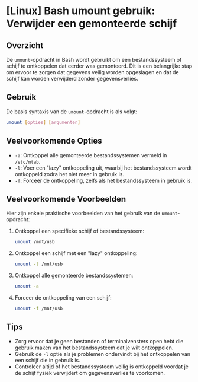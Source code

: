 # [Linux] Bash umount gebruik: Verwijder een gemonteerde schijf

## Overzicht
De `umount`-opdracht in Bash wordt gebruikt om een bestandssysteem of schijf te ontkoppelen dat eerder was gemonteerd. Dit is een belangrijke stap om ervoor te zorgen dat gegevens veilig worden opgeslagen en dat de schijf kan worden verwijderd zonder gegevensverlies.

## Gebruik
De basis syntaxis van de `umount`-opdracht is als volgt:

```bash
umount [opties] [argumenten]
```

## Veelvoorkomende Opties
- `-a`: Ontkoppel alle gemonteerde bestandssystemen vermeld in `/etc/mtab`.
- `-l`: Voer een "lazy" ontkoppeling uit, waarbij het bestandssysteem wordt ontkoppeld zodra het niet meer in gebruik is.
- `-f`: Forceer de ontkoppeling, zelfs als het bestandssysteem in gebruik is.

## Veelvoorkomende Voorbeelden
Hier zijn enkele praktische voorbeelden van het gebruik van de `umount`-opdracht:

1. Ontkoppel een specifieke schijf of bestandssysteem:
   ```bash
   umount /mnt/usb
   ```

2. Ontkoppel een schijf met een "lazy" ontkoppeling:
   ```bash
   umount -l /mnt/usb
   ```

3. Ontkoppel alle gemonteerde bestandssystemen:
   ```bash
   umount -a
   ```

4. Forceer de ontkoppeling van een schijf:
   ```bash
   umount -f /mnt/usb
   ```

## Tips
- Zorg ervoor dat je geen bestanden of terminalvensters open hebt die gebruik maken van het bestandssysteem dat je wilt ontkoppelen.
- Gebruik de `-l` optie als je problemen ondervindt bij het ontkoppelen van een schijf die in gebruik is.
- Controleer altijd of het bestandssysteem veilig is ontkoppeld voordat je de schijf fysiek verwijdert om gegevensverlies te voorkomen.